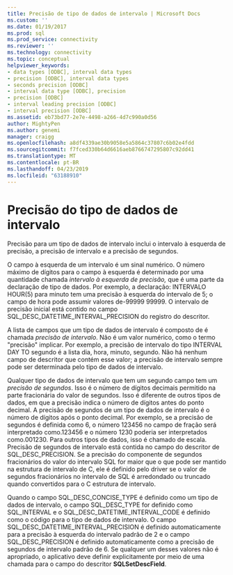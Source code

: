 ```yaml
---
title: Precisão de tipo de dados de intervalo | Microsoft Docs
ms.custom: ''
ms.date: 01/19/2017
ms.prod: sql
ms.prod_service: connectivity
ms.reviewer: ''
ms.technology: connectivity
ms.topic: conceptual
helpviewer_keywords:
- data types [ODBC], interval data types
- precision [ODBC], interval data types
- seconds precision [ODBC]
- interval data type [ODBC], precision
- precision [ODBC]
- interval leading precision [ODBC]
- interval precision [ODBC]
ms.assetid: eb73bd77-2e7e-4498-a266-4d7c990a0d56
author: MightyPen
ms.author: genemi
manager: craigg
ms.openlocfilehash: a8df4339ae30b9058e5a5864c37807c6b02e4fdd
ms.sourcegitcommit: f7fced330b64d6616aeb8766747295807c92dd41
ms.translationtype: MT
ms.contentlocale: pt-BR
ms.lasthandoff: 04/23/2019
ms.locfileid: "63188910"
---
```

# <a name="interval-data-type-precision"></a>Precisão do tipo de dados de intervalo
Precisão para um tipo de dados de intervalo inclui o intervalo à esquerda de precisão, a precisão de intervalo e a precisão de segundos.  
  
 O campo à esquerda de um intervalo é um sinal numérico. O número máximo de dígitos para o campo à esquerda é determinado por uma quantidade chamada *intervalo à esquerda de precisão,* que é uma parte da declaração de tipo de dados. Por exemplo, a declaração: INTERVALO HOUR(5) para minuto tem uma precisão à esquerda do intervalo de 5; o campo de hora pode assumir valores de-99999 99999. O intervalo de precisão inicial está contido no campo SQL_DESC_DATETIME_INTERVAL_PRECISION do registro do descritor.  
  
 A lista de campos que um tipo de dados de intervalo é composto de é chamada *precisão de intervalo*. Não é um valor numérico, como o termo "precisão" implicar. Por exemplo, a precisão de intervalo do tipo INTERVAL DAY TO segundo é a lista dia, hora, minuto, segundo. Não há nenhum campo de descritor que contém esse valor; a precisão de intervalo sempre pode ser determinada pelo tipo de dados de intervalo.  
  
 Qualquer tipo de dados de intervalo que tem um segundo campo tem um *precisão de segundos*. Isso é o número de dígitos decimais permitido na parte fracionária do valor de segundos. Isso é diferente de outros tipos de dados, em que a precisão indica o número de dígitos antes do ponto decimal. A precisão de segundos de um tipo de dados de intervalo é o número de dígitos após o ponto decimal. Por exemplo, se a precisão de segundos é definida como 6, o número 123456 no campo de fração será interpretado como.123456 e o número 1230 poderia ser interpretados como.001230. Para outros tipos de dados, isso é chamado de escala. Precisão de segundos de intervalo está contida no campo do descritor de SQL_DESC_PRECISION. Se a precisão do componente de segundos fracionários do valor do intervalo SQL for maior que o que pode ser mantido na estrutura de intervalo de C, ele é definido pelo driver se o valor de segundos fracionários no intervalo de SQL é arredondado ou truncado quando convertidos para o C estrutura de intervalo.  
  
 Quando o campo SQL_DESC_CONCISE_TYPE é definido como um tipo de dados de intervalo, o campo SQL_DESC_TYPE for definido como SQL_INTERVAL e o SQL_DESC_DATETIME_INTERVAL_CODE é definido como o código para o tipo de dados de intervalo. O campo SQL_DESC_DATETIME_INTERVAL_PRECISION é definido automaticamente para a precisão à esquerda do intervalo padrão de 2 e o campo SQL_DESC_PRECISION é definido automaticamente como a precisão de segundos de intervalo padrão de 6. Se qualquer um desses valores não é apropriado, o aplicativo deve definir explicitamente por meio de uma chamada para o campo do descritor **SQLSetDescField**.
